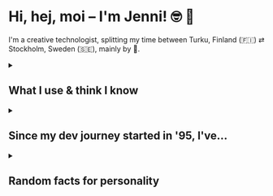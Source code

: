 # Hi, hej, moi – I'm Jenni! 🤓 👋

I'm a creative technologist, splitting my time between Turku, Finland (🇫🇮) ⇄ Stockholm, Sweden (🇸🇪), mainly by 🚢.

<details>
  <summary><h2>What I use & think I know</h2></summary>
  <ul>
    <li>👩‍💻 JavaScript: Vue, TypeScript, ES6, Express, Node.js, Vitest, React, & legacy jQuery & Knockout</li>
    <li>✨ CSS with Sass, Tailwind, responsive web animations & transitions</li>
    <li>🚸 Semantics, accessibility, HTML5 (+ legacy templating systems like Pug/Jade)</li>
    <li>🗃️ Firebase, MySQL, MongoDB, PostgreSQL</li>
    <li>👵 I also know WordPress (standard & headless), ActionScript 3 (🪦 RIP), OOP, PHP, C# (but my head hurts real bad afterwards), and Java</li>
    <li>🔮 **Currently spinning**: Vite, Vue, Astro, Tailwind</li>
  </ul>
</details>
  
<details>
  <summary><h2>Since my dev journey started in '95, I've…</h2></summary>
  <ul>
    <li>Built numerous (progressive) web apps (PWAs)</li>
    <li>Coded fun & gamified financial systems with reporting tools 🎪</li>
    <li>Created e-learning applications for healthcare, middle schoolers and adults</li>
    <li>Left tons of bugs (probably) and easter eggs (intentionally) in random projects</li>
    <li>Coded twenty-something web-based games (with Pixi.js, Impact.js and vanilla, once Flash wasn't an option anymore)</li>
    <li>Made numerous WordPress themes, plugins and headless sites from scratch</li>
    <li>Taught front-end developers since 2011 in tech trainings & courses</li>
    <li>Realized the importance of technical writing and documentation</li>
    <li>Remembered multiple times how hard it is to keep up with everything web 🤿</li>
  </ul>
</details>

<details>
  <summary><h2>Random facts for personality</h2></summary>
  <ul>
    <li>My first, super-ugly website, from '95, used the `<marquee>` tag to a disturbing extent</li>
    <li>That same website had a lime green background and blue text. 👍 for a11y 🤦</li>
    <li>I'm obsessed with 🍅 and 🍝</li>
    <li>I <em>love</em> meeting new people & chatting, so <a href="https://github.com/postmodernistx/postmodernistx/discussions">post a discussion in this repo</a> & let's chat if you're a daredevil!</li>
    <li>For the shy ones, you can find me on LinkedIn or e-mail me at <a href="mailto:teapot@jennipulli.se">teapot@jennipulli.se</a></li>
  </ul>
</details>
